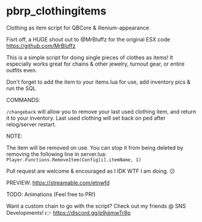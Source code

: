 # pbrp_clothingitems
Clothing as item script for QBCore &amp; illenium-appearance

Fisrt off, a HUGE shout out to @MrBluffz for the original ESX code https://github.com/MrBluffz

This is a simple script for doing single pieces of clothes as items!
It especially works great for chains & other jewelry, turnout gear, or entire outfits even.


Don't forget to add the item to your items.lua for use, add inventory pics & run the SQL


COMMANDS:

`/changeback` will allow you to remove your last used clothing item, and return it to your inventory.
Last used clothing will set back on ped after relog/server restart. 

NOTE:

The item will be removed on use. You can stop it from being deleted by removing the following line in server.lua:
`Player.Functions.RemoveItem(Config[i].itemName, 1)` 

Pull request are welcome & encouraged as I IDK WTF I am doing. 😕

PREVIEW:
https://streamable.com/etnwfd

TODO:
Animations (Feel free to PR!)

Want a custom chain to go with the script? Check out my friends @ SNS Developments! 👉 https://discord.gg/p9gjmwTr8p
